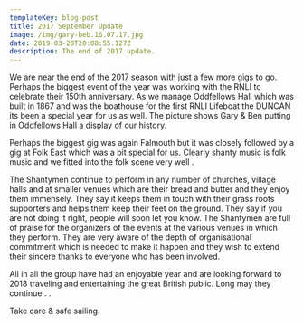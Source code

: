 ```yaml
---
templateKey: blog-post
title: 2017 September Update
image: /img/gary-beb.16.07.17.jpg
date: 2019-03-28T20:08:55.127Z
description: The end of 2017 update.
---
```

We are near the end of the 2017 season with just a few more gigs to go. Perhaps the biggest event of the year was working with the RNLI to celebrate their 150th anniversary. As we manage Oddfellows Hall which was built in 1867 and was the boathouse for the first RNLI Lifeboat the DUNCAN its been a special year for us as well. The picture shows Gary & Ben putting in Oddfellows Hall a display of our history.

Perhaps the biggest gig was again Falmouth but it was closely followed by a gig at Folk East which was a bit special for us. Clearly shanty music is folk music and we fitted into the folk scene very well.

The Shantymen continue to perform in any number of churches, village halls and at smaller venues which are their bread and butter and they enjoy them immensely. They say it keeps them in touch with their grass roots supporters and helps them keep their feet on the ground. They say if you are not doing it right, people will soon let you know.  The Shantymen are full of praise for the organizers of the events at the various venues in which they perform. They are very aware of the depth of organisational commitment which is needed to make it happen and they wish to extend their sincere thanks to everyone who has been involved.

All in all the group have had an enjoyable year and are looking forward to 2018 traveling and entertaining the great British public. Long may they continue...

Take care & safe sailing.

